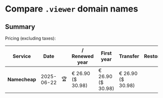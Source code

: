 # Compare `.viewer` domain names

## Summary

Pricing (excluding taxes):

| Service | Date |  | / Renewed year | First year | Transfer | Restoration |
|--|--|--|--|--|--|--|
| **Namecheap** | 2025-06-22 | 🏆 | € 26.90<br>($ 30.98) | € 26.90<br>($ 30.98) | € 26.90<br>($ 30.98) |  |
